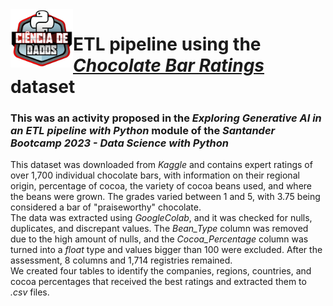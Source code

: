 <img src="bootcamp.png" width="100" alt="Logo Santander Bootcamp 2023" align="left"/>

# ETL pipeline using the [*Chocolate Bar Ratings*](https://www.kaggle.com/datasets/rtatman/chocolate-bar-ratings/data) dataset  

### This was an activity proposed in the *Exploring Generative AI in an ETL pipeline with Python* module of the *Santander Bootcamp 2023 - Data Science with Python*  

This dataset was downloaded from *Kaggle* and contains expert ratings of over 1,700 individual chocolate bars, with information on their regional origin, percentage of cocoa, the variety of cocoa beans used, and where the beans were grown. The grades varied between 1 and 5, with 3.75 being considered a bar of "praiseworthy" chocolate.  
The data was extracted using *GoogleColab*, and it was checked for nulls, duplicates, and discrepant values. The *Bean_Type* column was removed due to the high amount of nulls, and the 
*Cocoa_Percentage* column was turned into a *float* type and values bigger than 100 were excluded. After the assessment, 8 columns and 1,714 registries remained.  
We created four tables to identify the companies, regions, countries, and cocoa percentages that received the best ratings and extracted them to *.csv* files.

